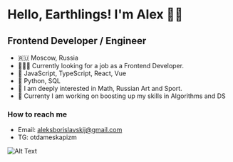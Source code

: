 # Hello, Earthlings! I'm Alex 🥷🏻
## Frontend Developer / Engineer 

- 🇷🇺 Moscow, Russia
- 👨🏻‍💻 Currently looking for a job as a Frontend Developer.
- 💞️ JavaScript, TypeScript, React, Vue
- 🦊 Python, SQL
- 🦦 I am deeply interested in Math, Russian Art and Sport.
- 🌲 Currenty I am working on boosting up my skills in Algorithms and DS

### How to reach me 

- Email: aleksborislavskij@gmail.com
- TG: otdameskapizm

![Alt Text](https://media.giphy.com/media/6heBQSjt2IoA8/giphy.gif)

<!---
Saimon398/Saimon398 is a ✨ special ✨ repository because its `README.md` (this file) appears on your GitHub profile.
You can click the Preview link to take a look at your changes.
--->
